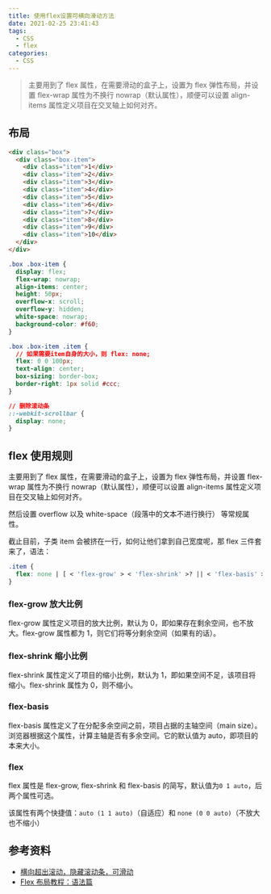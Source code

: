 ```yaml
---
title: 使用flex设置可横向滑动方法
date: 2021-02-25 23:41:43
tags:
  - CSS
  - flex
categories:
  - CSS
---
```


> 主要用到了 flex 属性，在需要滑动的盒子上，设置为 flex 弹性布局，并设置 flex-wrap 属性为不换行 nowrap（默认属性），顺便可以设置 align-items 属性定义项目在交叉轴上如何对齐。

<!--more-->

## 布局

```html
<div class="box">
  <div class="box-item">
    <div class="item">1</div>
    <div class="item">2</div>
    <div class="item">3</div>
    <div class="item">4</div>
    <div class="item">5</div>
    <div class="item">6</div>
    <div class="item">7</div>
    <div class="item">8</div>
    <div class="item">9</div>
    <div class="item">10</div>
  </div>
</div>
```

```css
.box .box-item {
  display: flex;
  flex-wrap: nowrap;
  align-items: center;
  height: 50px;
  overflow-x: scroll;
  overflow-y: hidden;
  white-space: nowrap;
  background-color: #f60;
}

.box .box-item .item {
  // 如果需要item自身的大小，则 flex: none;
  flex: 0 0 100px;
  text-align: center;
  box-sizing: border-box;
  border-right: 1px solid #ccc;
}

// 删除滚动条
::-webkit-scrollbar {
  display: none;
}
```

## flex 使用规则

主要用到了 flex 属性，在需要滑动的盒子上，设置为 flex 弹性布局，并设置 flex-wrap 属性为不换行 nowrap（默认属性），顺便可以设置 align-items 属性定义项目在交叉轴上如何对齐。

然后设置 overflow 以及 white-space（段落中的文本不进行换行） 等常规属性。

截止目前，子类 item 会被挤在一行，如何让他们拿到自己宽度呢，那 flex 三件套来了，语法：

```css
.item {
  flex: none | [ < 'flex-grow' > < 'flex-shrink' >? || < 'flex-basis' > ];
}
```

### flex-grow 放大比例

flex-grow 属性定义项目的放大比例，默认为 0，即如果存在剩余空间，也不放大。flex-grow 属性都为 1，则它们将等分剩余空间（如果有的话）。

### flex-shrink 缩小比例

flex-shrink 属性定义了项目的缩小比例，默认为 1，即如果空间不足，该项目将缩小。flex-shrink 属性为 0，则不缩小。

### flex-basis

flex-basis 属性定义了在分配多余空间之前，项目占据的主轴空间（main size）。浏览器根据这个属性，计算主轴是否有多余空间。它的默认值为 auto，即项目的本来大小。

### flex

flex 属性是 flex-grow, flex-shrink 和 flex-basis 的简写，默认值为`0 1 auto`，后两个属性可选。

该属性有两个快捷值：`auto (1 1 auto)`（自适应）和 `none (0 0 auto)`（不放大也不缩小）

## 参考资料

- [横向超出滚动，隐藏滚动条，可滑动](https://blog.csdn.net/weixin_34355559/article/details/88900607)
- [Flex 布局教程：语法篇](http://www.ruanyifeng.com/blog/2015/07/flex-grammar.html)
